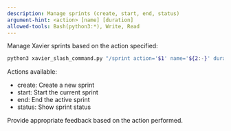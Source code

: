 ```yaml
---
description: Manage sprints (create, start, end, status)
argument-hint: <action> [name] [duration]
allowed-tools: Bash(python3:*), Write, Read
---
```


Manage Xavier sprints based on the action specified:

```bash
python3 xavier_slash_command.py "/sprint action='$1' name='${2:-}' duration='${3:-14}'"
```

Actions available:
- create: Create a new sprint
- start: Start the current sprint
- end: End the active sprint
- status: Show sprint status

Provide appropriate feedback based on the action performed.